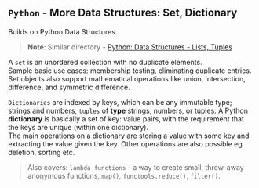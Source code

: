 ## `Python` - More Data Structures: Set, Dictionary

Builds on Python Data Structures.
> **Note**: Similar directory - [Python: Data Structures - Lists, Tuples](../0x03-python-data_structures)

A `set` is an unordered collection with no duplicate elements.   
Sample basic use cases: membership testing, eliminating duplicate entries.   
Set objects also support mathematical operations like union, intersection, difference, and symmetric difference.

`Dictionaries` are indexed by keys, which can be any immutable type; strings and numbers,  `tuples` of **type** strings, numbers, or tuples.
A Python **dictionary** is basically a set of key: value pairs, with the requirement that the keys are unique (within one dictionary).    
The main operations on a dictionary are storing a value with some key and extracting the value given the key. Other operations are also possible eg deletion, sorting etc.


> Also covers: `lambda functions` - a way to create small, throw-away anonymous functions, `map()`, `functools.reduce()`, `filter()`.
